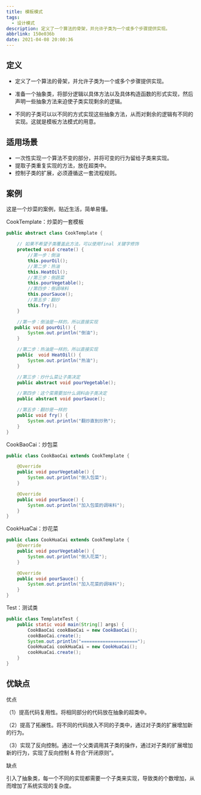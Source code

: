 ```yaml
---
title: 模板模式
tags:
  - 设计模式
description: 定义了一个算法的骨架，并允许子类为一个或多个步骤提供实现。
abbrlink: 150e036b
date: 2021-04-08 20:00:36
---
```




## 定义

- 定义了一个算法的骨架，并允许子类为一个或多个步骤提供实现。

- 准备一个抽象类，将部分逻辑以具体方法以及具体构造函数的形式实现，然后声明一些抽象方法来迫使子类实现剩余的逻辑。

- 不同的子类可以以不同的方式实现这些抽象方法，从而对剩余的逻辑有不同的实现。这就是模板方法模式的用意。

## 适用场景

- 一次性实现一个算法不变的部分，并将可变的行为留给子类来实现。
- 提取子类重复实现的方法，放在超类中。
- 控制子类的扩展，必须遵循这一套流程规则。

## 案例

这是一个炒菜的案例，贴近生活，简单易懂。

CookTemplate：炒菜的一套模板

```java
public abstract class CookTemplate {

    // 如果不希望子类覆盖此方法，可以使用final 关键字修饰
    protected void create() {
        //第一步：倒油
        this.pourOil();
        //第二步：热油
        this.HeatOil();
        //第三步：倒蔬菜
        this.pourVegetable();
        //第四步：倒调味料
        this.pourSauce();
        //第五步：翻炒
        this.fry();
    }

    //第一步：倒油是一样的，所以直接实现
   public void pourOil() {
        System.out.println("倒油");
    }

    //第二步：热油是一样的，所以直接实现
    public  void HeatOil() {
        System.out.println("热油");
    }

    //第三步：炒什么菜让子类决定
    public abstract void pourVegetable();

    //第四步：这个菜需要加什么调料由子类决定
    public abstract void pourSauce();

    //第五步：翻炒是一样的
    public void fry() {
        System.out.println("翻炒直到炒熟");
    }
}
```

CookBaoCai：炒包菜

```java
public class CookBaoCai extends CookTemplate {

    @Override
    public void pourVegetable() {
        System.out.println("倒入包菜");
    }

    @Override
    public void pourSauce() {
        System.out.println("加入包菜的调味料");
    }
}
```

CookHuaCai：炒花菜

```java
public class CookHuaCai extends CookTemplate {
    @Override
    public void pourVegetable() {
        System.out.println("倒入花菜");
    }

    @Override
    public void pourSauce() {
        System.out.println("加入花菜的调味料");
    }
}
```

Test：测试类

```java
public class TemplateTest {
    public static void main(String[] args) {
        CookBaoCai cookBaoCai = new CookBaoCai();
        cookBaoCai.create();
        System.out.println("=====================");
        CookHuaCai cookHuaCai = new CookHuaCai();
        cookHuaCai.create();
    }
}
```

## 优缺点

优点

（1）提高代码复用性。将相同部分的代码放在抽象的超类中。

（2）提高了拓展性。将不同的代码放入不同的子类中，通过对子类的扩展增加新的行为。

（3）实现了反向控制。通过一个父类调用其子类的操作，通过对子类的扩展增加新的行为，实现了反向控制 & 符合“开闭原则”。

缺点

​	引入了抽象类，每一个不同的实现都需要一个子类来实现，导致类的个数增加，从而增加了系统实现的复杂度。


